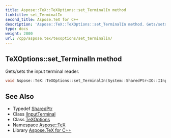 ```yaml
---
title: Aspose::TeX::TeXOptions::set_TerminalIn method
linktitle: set_TerminalIn
second_title: Aspose.TeX for C++
description: 'Aspose::TeX::TeXOptions::set_TerminalIn method. Gets/sets the input terminal reader in C++.'
type: docs
weight: 2800
url: /cpp/aspose.tex/texoptions/set_terminalin/
---
```

## TeXOptions::set_TerminalIn method


Gets/sets the input terminal reader.

```cpp
void Aspose::TeX::TeXOptions::set_TerminalIn(System::SharedPtr<IO::IInputTerminal> value)
```

## See Also

* Typedef [SharedPtr](../../../system/sharedptr/)
* Class [IInputTerminal](../../../aspose.tex.io/iinputterminal/)
* Class [TeXOptions](../)
* Namespace [Aspose::TeX](../../)
* Library [Aspose.TeX for C++](../../../)
